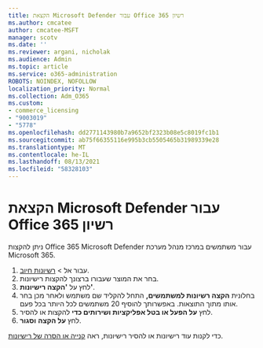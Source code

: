 ```yaml
---
title: הקצאת Microsoft Defender עבור Office 365 רשיון
ms.author: cmcatee
author: cmcatee-MSFT
manager: scotv
ms.date: ''
ms.reviewer: argani, nicholak
ms.audience: Admin
ms.topic: article
ms.service: o365-administration
ROBOTS: NOINDEX, NOFOLLOW
localization_priority: Normal
ms.collection: Adm_O365
ms.custom:
- commerce_licensing
- "9003019"
- "5778"
ms.openlocfilehash: dd2771143980b7a9652bf2323b08e5c8019fc1b1
ms.sourcegitcommit: ab75f66355116e995b3cb5505465b31989339e28
ms.translationtype: MT
ms.contentlocale: he-IL
ms.lasthandoff: 08/13/2021
ms.locfileid: "58328103"
---
```

# <a name="assign-microsoft-defender-for-office-365-licenses"></a>הקצאת Microsoft Defender עבור Office 365 רשיון

ניתן להקצות Office 365 Microsoft Defender עבור משתמשים במרכז מנהל מערכת Microsoft 365.

1. עבור אל  >  [רשיונות חיוב](https://go.microsoft.com/fwlink/p/?linkid=842264).
2. בחר את המוצר שעבורו ברצונך להקצות רישיונות.
3. לחץ על **'הקצה רישיונות'**.
4. בחלונית **הקצה רשיונות למשתמשים,**  התחל להקליד שם משתמש ולאחר מכן בחר אותו מתוך התוצאות. באפשרותך להוסיף 20 משתמשים לכל היותר בכל פעם.
5. לחץ **על הפעל או בטל אפליקציות ושירותים כדי**  להקצות או להסיר.
6. לחץ **על הקצה**  **וסגור**.

כדי לקנות עוד רישיונות או להסיר רישיונות, ראה [קנייה או הסרה של רישיונות](https://docs.microsoft.com/microsoft-365/commerce/licenses/buy-licenses#buy-or-remove-licenses-for-your-business-subscription).